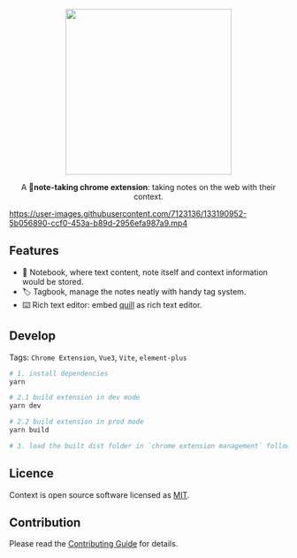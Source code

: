 

<p align="center">
  <a href="https://www.npmjs.org/package/element-plus">
    <img width="300" src="https://user-images.githubusercontent.com/7123136/132152458-37a8ec1d-dfb2-4957-8451-44cf01312820.png">
  </a>
  <br>
</p>

<p align="center">A 📝<b>note-taking chrome extension</b>: taking notes on the web with their context.
</p>


https://user-images.githubusercontent.com/7123136/133190952-5b056890-ccf0-453a-b89d-2956efa987a9.mp4


## Features

- 📝 Notebook, where text content, note itself and context information would be stored.
- 🏷️ Tagbook, manage the notes neatly with handy tag system.
- ⌨️ Rich text editor: embed [quill](https://quilljs.com/) as rich text editor.

## Develop

Tags: `Chrome Extension`, `Vue3`, `Vite`, `element-plus`

```bash
# 1. install dependencies
yarn

# 2.1 build extension in dev mode
yarn dev

# 2.2 build extension in prod mode
yarn build

# 3. load the built dist folder in `chrome extension management` following https://support.google.com/chrome_webstore/answer/2664769?hl=en
```

## Licence

Context is open source software licensed as
[MIT](https://github.com/betterRunner/context-note/blob/main/LICENSE.md).

## Contribution

Please read the [Contributing Guide](./.github/contributing.md) for details.
